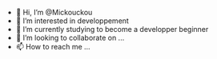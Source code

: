 - 👋 Hi, I’m @Mickouckou
- 👀 I’m interested in developpement  
- 🌱 I’m currently studying to become a developper beginner
- 💞️ I’m looking to collaborate on ...
- 📫 How to reach me ...

<!---
Mickouckou/Mickouckou is a ✨ special ✨ repository because its `README.md` (this file) appears on your GitHub profile.
You can click the Preview link to take a look at your changes.
--->
